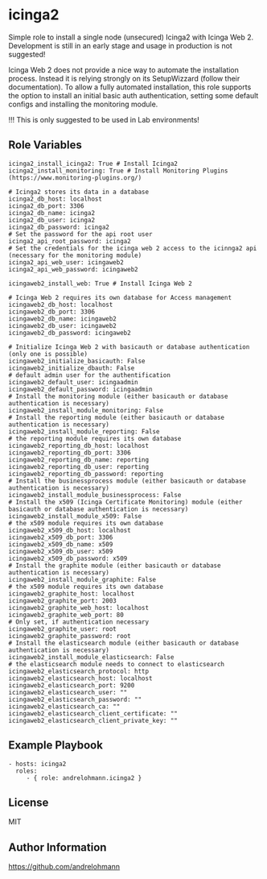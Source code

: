 icinga2
=======

Simple role to install a single node (unsecured) Icinga2 with Icinga Web 2. Development is still in an early stage and usage in production is not suggested!

Icinga Web 2 does not provide a nice way to automate the installation process. Instead it is relying strongly on its SetupWizzard (follow their documentation). To allow a fully automated installation, this role supports the option to install an initial basic auth authentication, setting some default configs and installing the monitoring module.

!!! This is only suggested to be used in Lab environments!

Role Variables
--------------

    icinga2_install_icinga2: True # Install Icinga2
    icinga2_install_monitoring: True # Install Monitoring Plugins (https://www.monitoring-plugins.org/)

    # Icinga2 stores its data in a database
    icinga2_db_host: localhost
    icinga2_db_port: 3306
    icinga2_db_name: icinga2
    icinga2_db_user: icinga2
    icinga2_db_password: icinga2
    # Set the password for the api root user
    icinga2_api_root_password: icinga2
    # Set the credentials for the icinga web 2 access to the icinnga2 api (necessary for the monitoring module)
    icinga2_api_web_user: icingaweb2
    icinga2_api_web_password: icingaweb2

    icingaweb2_install_web: True # Install Icinga Web 2

    # Icinga Web 2 requires its own database for Access management
    icingaweb2_db_host: localhost
    icingaweb2_db_port: 3306
    icingaweb2_db_name: icingaweb2
    icingaweb2_db_user: icingaweb2
    icingaweb2_db_password: icingaweb2

    # Initialize Icinga Web 2 with basicauth or database authentication (only one is possible)
    icingaweb2_initialize_basicauth: False
    icingaweb2_initialize_dbauth: False
    # default admin user for the authentification
    icingaweb2_default_user: icingaadmin
    icingaweb2_default_password: icingaadmin
    # Install the monitoring module (either basicauth or database authentication is necessary)
    icingaweb2_install_module_monitoring: False
    # Install the reporting module (either basicauth or database authentication is necessary)
    icingaweb2_install_module_reporting: False
    # the reporting module requires its own database
    icingaweb2_reporting_db_host: localhost
    icingaweb2_reporting_db_port: 3306
    icingaweb2_reporting_db_name: reporting
    icingaweb2_reporting_db_user: reporting
    icingaweb2_reporting_db_password: reporting
    # Install the businessprocess module (either basicauth or database authentication is necessary)
    icingaweb2_install_module_businessprocess: False
    # Install the x509 (Icinga Certificate Monitoring) module (either basicauth or database authentication is necessary)
    icingaweb2_install_module_x509: False
    # the x509 module requires its own database
    icingaweb2_x509_db_host: localhost
    icingaweb2_x509_db_port: 3306
    icingaweb2_x509_db_name: x509
    icingaweb2_x509_db_user: x509
    icingaweb2_x509_db_password: x509
    # Install the graphite module (either basicauth or database authentication is necessary)
    icingaweb2_install_module_graphite: False
    # the x509 module requires its own database
    icingaweb2_graphite_host: localhost
    icingaweb2_graphite_port: 2003
    icingaweb2_graphite_web_host: localhost
    icingaweb2_graphite_web_port: 80
    # Only set, if authentication necessary
    icingaweb2_graphite_user: root
    icingaweb2_graphite_password: root
    # Install the elasticsearch module (either basicauth or database authentication is necessary)
    icingaweb2_install_module_elasticsearch: False
    # the elasticsearch module needs to connect to elasticsearch
    icingaweb2_elasticsearch_protocol: http
    icingaweb2_elasticsearch_host: localhost
    icingaweb2_elasticsearch_port: 9200
    icingaweb2_elasticsearch_user: ""
    icingaweb2_elasticsearch_password: ""
    icingaweb2_elasticsearch_ca: ""
    icingaweb2_elasticsearch_client_certificate: ""
    icingaweb2_elasticsearch_client_private_key: ""


Example Playbook
----------------

    - hosts: icinga2
      roles:
         - { role: andrelohmann.icinga2 }

License
-------

MIT

Author Information
------------------

https://github.com/andrelohmann
